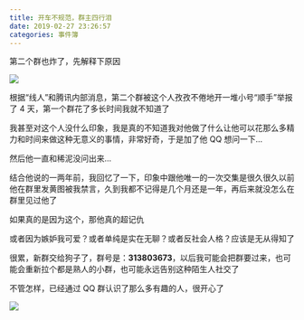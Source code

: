 ```yaml
---
title: 开车不规范，群主四行泪
date: 2019-02-27 23:26:57
categories: 事件簿
---
```

第二个群也炸了，先解释下原因
<!--more-->

![](https://diygod.me/images/qq-group4.jpg)

根据“线人”和腾讯内部消息，第二个群被这个人孜孜不倦地开一堆小号“顺手”举报了 4 天，第一个群花了多长时间我就不知道了

我甚至对这个人没什么印象，我是真的不知道我对他做了什么让他可以花那么多精力和时间来做这种无意义的事情，非常好奇，于是加了他 QQ 想问一下...

然后他一直和稀泥没问出来...

结合他说的一两年前，我回忆了一下，印象中跟他唯一的一次交集是很久很久以前他在群里发黄图被我禁言，久到我都不记得是几个月还是一年，再后来就没怎么在群里见过他了

如果真的是因为这个，那他真的超记仇

或者因为嫉妒我可爱？或者单纯是实在无聊？或者反社会人格？应该是无从得知了

很累，新群交给狗子了，群号是：**313803673**，以后我可能会把群要过来，也可能会重新拉个都是熟人的小群，也可能永远告别这种陌生人社交了

不管怎样，已经通过 QQ 群认识了那么多有趣的人，很开心了

![](https://diygod.me/images/qq-group5.jpg)
